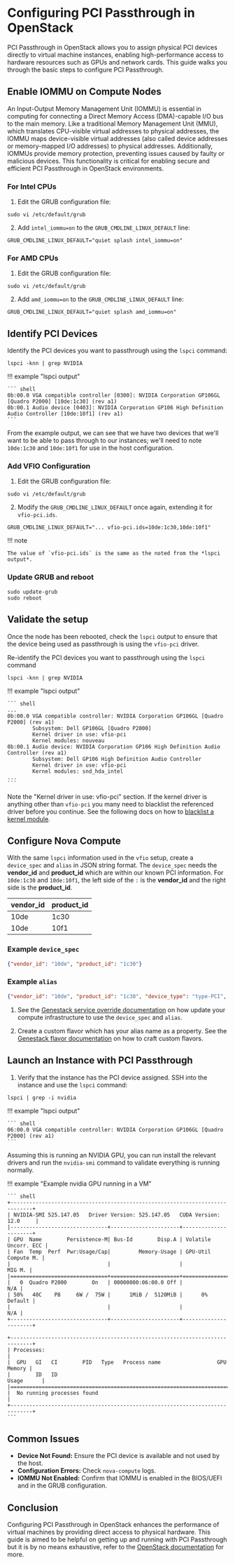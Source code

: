 # Configuring PCI Passthrough in OpenStack

PCI Passthrough in OpenStack allows you to assign physical PCI devices directly to virtual machine instances, enabling high-performance access to hardware resources such as GPUs and network cards. This guide walks you through the basic steps to configure PCI Passthrough.

## Enable IOMMU on Compute Nodes

An Input-Output Memory Management Unit (IOMMU) is essential in computing for connecting a Direct Memory Access (DMA)-capable I/O bus to the main memory. Like a traditional Memory Management Unit (MMU), which translates CPU-visible virtual addresses to physical addresses, the IOMMU maps device-visible virtual addresses (also called device addresses or memory-mapped I/O addresses) to physical addresses. Additionally, IOMMUs provide memory protection, preventing issues caused by faulty or malicious devices. This functionality is critical for enabling secure and efficient PCI Passthrough in OpenStack environments.

### For Intel CPUs

1. Edit the GRUB configuration file:

``` shell
sudo vi /etc/default/grub
```

2. Add `intel_iommu=on` to the `GRUB_CMDLINE_LINUX_DEFAULT` line:

``` shell
GRUB_CMDLINE_LINUX_DEFAULT="quiet splash intel_iommu=on"
```

### For AMD CPUs

1. Edit the GRUB configuration file:

``` shell
sudo vi /etc/default/grub
```

2. Add `amd_iommu=on` to the `GRUB_CMDLINE_LINUX_DEFAULT` line:

``` shell
GRUB_CMDLINE_LINUX_DEFAULT="quiet splash amd_iommu=on"
```

## Identify PCI Devices

Identify the PCI devices you want to passthrough using the `lspci` command:

``` shell
lspci -knn | grep NVIDIA
```

!!! example "lspci output"

    ``` shell
    0b:00.0 VGA compatible controller [0300]: NVIDIA Corporation GP106GL [Quadro P2000] [10de:1c30] (rev a1)
    0b:00.1 Audio device [0403]: NVIDIA Corporation GP106 High Definition Audio Controller [10de:10f1] (rev a1)
    ```

From the example output, we can see that we have two devices that we'll want to be able to pass through to our instances; we'll need to note `10de:1c30` and `10de:10f1` for use in the host configuration.

### Add VFIO Configuration


1. Edit the GRUB configuration file:

``` shell
sudo vi /etc/default/grub
```

2. Modify the `GRUB_CMDLINE_LINUX_DEFAULT` once again, extending it for `vfio-pci.ids`.

``` shell
GRUB_CMDLINE_LINUX_DEFAULT="... vfio-pci.ids=10de:1c30,10de:10f1"
```

!!! note

    The value of `vfio-pci.ids` is the same as the noted from the *lspci output*.

### Update GRUB and reboot

``` shell
sudo update-grub
sudo reboot
```

## Validate the setup

Once the node has been rebooted, check the `lspci` output to ensure that the device being used as passthrough is using the `vfio-pci` driver.

Re-identify the PCI devices you want to passthrough using the `lspci` command

``` shell
lspci -knn | grep NVIDIA
```

!!! example "lspci output"

    ``` shell
    ...
    0b:00.0 VGA compatible controller: NVIDIA Corporation GP106GL [Quadro P2000] (rev a1)
            Subsystem: Dell GP106GL [Quadro P2000]
            Kernel driver in use: vfio-pci
            Kernel modules: nouveau
    0b:00.1 Audio device: NVIDIA Corporation GP106 High Definition Audio Controller (rev a1)
            Subsystem: Dell GP106 High Definition Audio Controller
            Kernel driver in use: vfio-pci
            Kernel modules: snd_hda_intel
    ...
    ```

Note the "Kernel driver in use: vfio-pci" section. If the kernel driver is anything other than `vfio-pci` you many need to blacklist the referenced driver before you continue. See the following docs on how to [blacklist a kernel module](https://wiki.debian.org/KernelModuleBlacklisting).

## Configure Nova Compute

With the same `lspci` information used in the `vfio` setup, create a `device_spec` and `alias` in JSON string format. The `device_spec` needs the **vendor_id** and **product_id** which are within our known PCI information. For `10de:1c30` and `10de:10f1`, the left side of the `:` is the **vendor_id** and the right side is the **product_id**.

| vendor_id | product_id |
| --------- | ---------- |
|   10de    |    1c30    |
|   10de    |    10f1    |

### Example `device_spec`

``` json
{"vendor_id": "10de", "product_id": "1c30"}
```

### Example `alias`

``` json
{"vendor_id": "10de", "product_id": "1c30", "device_type": "type-PCI", "name": "p2000"}
```

1. See the [Genestack service override documentation](openstack-service-overrides.md) on how update your compute infrastructure to use the `device_spec` and `alias`.

1. Create a custom flavor which has your alias name as a property. See the [Genestack flavor documentation](openstack-flavors.md) on how to craft custom flavors.

## Launch an Instance with PCI Passthrough

1. Verify that the instance has the PCI device assigned. SSH into the instance and use the `lspci` command:

``` shell
lspci | grep -i nvidia
```

!!! example "lspci output"

    ``` shell
    06:00.0 VGA compatible controller: NVIDIA Corporation GP106GL [Quadro P2000] (rev a1)
    ```

Assuming this is running an NVIDIA GPU, you can run install the relevant drivers and run the `nvidia-smi` command to validate everything is running normally.

!!! example "Example nvidia GPU running in a VM"

    ``` shell
    +-----------------------------------------------------------------------------+
    | NVIDIA-SMI 525.147.05   Driver Version: 525.147.05   CUDA Version: 12.0     |
    |-------------------------------+----------------------+----------------------+
    | GPU  Name        Persistence-M| Bus-Id        Disp.A | Volatile Uncorr. ECC |
    | Fan  Temp  Perf  Pwr:Usage/Cap|         Memory-Usage | GPU-Util  Compute M. |
    |                               |                      |               MIG M. |
    |===============================+======================+======================|
    |   0  Quadro P2000        On   | 00000000:06:00.0 Off |                  N/A |
    | 50%   40C    P8     6W /  75W |      1MiB /  5120MiB |      0%      Default |
    |                               |                      |                  N/A |
    +-------------------------------+----------------------+----------------------+

    +-----------------------------------------------------------------------------+
    | Processes:                                                                  |
    |  GPU   GI   CI        PID   Type   Process name                  GPU Memory |
    |        ID   ID                                                   Usage      |
    |=============================================================================|
    |  No running processes found                                                 |
    +-----------------------------------------------------------------------------+
    ```

## Common Issues

- **Device Not Found:** Ensure the PCI device is available and not used by the host.
- **Configuration Errors:** Check `nova-compute` logs.
- **IOMMU Not Enabled:** Confirm that IOMMU is enabled in the BIOS/UEFI and in the GRUB configuration.

## Conclusion

Configuring PCI Passthrough in OpenStack enhances the performance of virtual machines by providing direct access to physical hardware. This guide is aimed to be helpful on getting up and running with PCI Passthrough but it is by no means exhaustive, refer to the [OpenStack documentation](https://docs.openstack.org/nova/latest/admin/pci-passthrough.html) for more.
